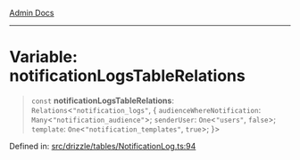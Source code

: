 [Admin Docs](/)

***

# Variable: notificationLogsTableRelations

> `const` **notificationLogsTableRelations**: `Relations`\<`"notification_logs"`, \{ `audienceWhereNotification`: `Many`\<`"notification_audience"`\>; `senderUser`: `One`\<`"users"`, `false`\>; `template`: `One`\<`"notification_templates"`, `true`\>; \}\>

Defined in: [src/drizzle/tables/NotificationLog.ts:94](https://github.com/Sourya07/talawa-api/blob/583d62db9438de398bb9012a4a2617e2cb268b08/src/drizzle/tables/NotificationLog.ts#L94)
